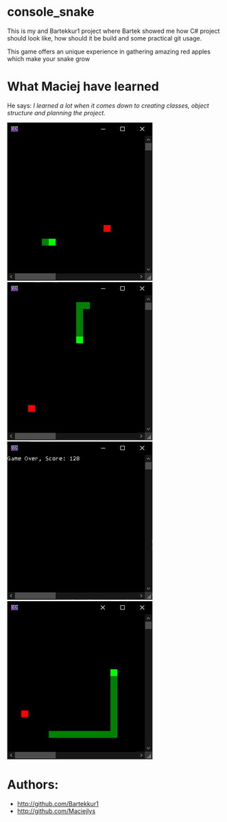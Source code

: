 # console_snake 
This is my and Bartekkur1 project where Bartek showed me how C# project should look like, how should it be build and some practical git usage.

This game offers an unique experience in gathering amazing red apples which make your snake grow 


# What Maciej have learned
He says: *I learned a lot when it comes down to creating classes, object structure and planning the project.*

![screen1](https://github.com/Bartekkur1/console_snake/blob/master/screenshots/screen1.jpg "screen1")
![screen2](https://github.com/Bartekkur1/console_snake/blob/master/screenshots/screen2.jpg "screen2")
![screen3](https://github.com/Bartekkur1/console_snake/blob/master/screenshots/screen3.jpg "screen3")
![screen4](https://github.com/Bartekkur1/console_snake/blob/master/screenshots/screen4.jpg "screen4")

# Authors:
* http://github.com/Bartekkur1
* http://github.com/Maciejlys
